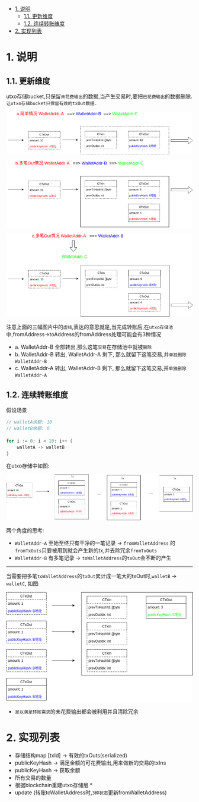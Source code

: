 <!-- TOC -->

- [1. 说明](#1-说明)
    - [1.1. 更新维度](#11-更新维度)
    - [1.2. 连续转账维度](#12-连续转账维度)
- [2. 实现列表](#2-实现列表)

<!-- /TOC -->


<a id="markdown-1-说明" name="1-说明"></a>
# 1. 说明

<a id="markdown-11-更新维度" name="11-更新维度"></a>
## 1.1. 更新维度

utxo存储bucket,只保留`未花费输出`的数据,当产生交易时,要把`已花费输出`的数据删除.`让utxo存储bucket只保留有效的txOut数据.`

![](./pic/utxo_transfer_a.png) 

![](./pic/utxo_transfer_b.png)

![](./pic/utxo_transfer_c.png)

注意上面的三幅图片中的`虚线`,表达的意思就是,当完成转账后,在`utxo存储池`中,fromAddress->toAddress的fromAddress处理可能会有3种情况

* a. WalletAddr-B 全部转出,那么这笔`交易`在存储池中就被`删除`
* b. WalletAddr-B 转出,  WalletAddr-A 剩下, 那么就留下这笔交易,并`单独删除WalletAddr-B`
* c. WalletAddr-A 转出,  WalletAddr-B 剩下, 那么就留下这笔交易,并`单独删除WalletAddr-A`

<a id="markdown-12-连续转账维度" name="12-连续转账维度"></a>
## 1.2. 连续转账维度

假设场景
```go
// walletA余额: 10
// walletB余额: 0

for i := 0; i < 10; i++ {
    walletA -> walletB 
}
```
在utxo存储中如图:

![](./pic/utxo_transfer_continuity.png)

两个角度的思考:
* `WalletAddr-A` 至始至终只有干净的一笔记录 -> `fromWalletAddress` 的`fromTxOuts`只要被用到就会产生新的tx,并去除冗余`fromTxOuts`
* `WalletAddr-B` 有多笔记录 -> `toWalletAddress`的`txOut`会不断的产生

---

当需要把多笔`toWalletAddress`的`txOut`累计成一笔大的txOut时,`walletB` -> `walletC`, 如图:

![](./pic/utxo_transfer_package.png)

* `足以满足转账需求`的未花费输出都会被利用并且清除冗余

<a id="markdown-2-实现列表" name="2-实现列表"></a>
# 2. 实现列表

* 存储结构map [txId] -> 有效的txOuts(serialized)
* publicKeyHash -> 满足金额的可花费输出,用来做新的交易的txIns
* publicKeyHash -> 获取余额
* 所有交易的数量
* 根据blockchain重建utxo存储层  *
* update (转账toWalletAddress时,`3种状态`更新fromWalletAddress)
